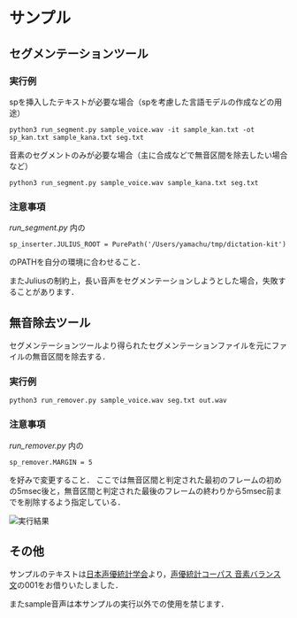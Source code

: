 # サンプル

## セグメンテーションツール

### 実行例

spを挿入したテキストが必要な場合（spを考慮した言語モデルの作成などの用途）

```
python3 run_segment.py sample_voice.wav -it sample_kan.txt -ot sp_kan.txt sample_kana.txt seg.txt
```

音素のセグメントのみが必要な場合（主に合成などで無音区間を除去したい場合など）

```
python3 run_segment.py sample_voice.wav sample_kana.txt seg.txt
```

### 注意事項

_run_segment.py_ 内の
```
sp_inserter.JULIUS_ROOT = PurePath('/Users/yamachu/tmp/dictation-kit')
```
のPATHを自分の環境に合わせること．

またJuliusの制約上，長い音声をセグメンテーションしようとした場合，失敗することがあります．


## 無音除去ツール

セグメンテーションツールより得られたセグメンテーションファイルを元にファイルの無音区間を除去する．

### 実行例

`python3 run_remover.py sample_voice.wav seg.txt out.wav`

### 注意事項

_run_remover.py_ 内の
```
sp_remover.MARGIN = 5
```
を好みで変更すること．
ここでは無音区間と判定された最初のフレームの初めの5msec後と，無音区間と判定された最後のフレームの終わりから5msec前までを削除するよう指定している．

![実行結果](https://github.com/yamachu/julius4seg/raw/master/sample/result.png "サンプル")


## その他

サンプルのテキストは[日本声優統計学会](http://voice-statistics.github.io/)より，[声優統計コーパス 音素バランス文](https://github.com/voice-statistics/voice-statistics.github.com/blob/master/assets/doc/balance_sentences.txt)の001をお借りいたしました．

またsample音声は本サンプルの実行以外での使用を禁じます．

